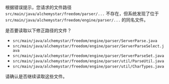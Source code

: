 根据错误提示，您请求的文件路径 `src/main/java/alchemystar/freedom/parser/...` 不存在，但系统发现了位于 `src/main/java/alchemystar/freedom/engine/parser/...` 的同名文件。

是否要读取以下修正路径的文件？
- `src/main/java/alchemystar/freedom/engine/parser/ServerParse.java`
- `src/main/java/alchemystar/freedom/engine/parser/ServerParseSelect.java`
- `src/main/java/alchemystar/freedom/engine/parser/ServerParseSet.java`
- `src/main/java/alchemystar/freedom/engine/parser/util/ParseUtil.java`
- `src/main/java/alchemystar/freedom/engine/parser/util/CharTypes.java`

请确认是否继续读取这些文件。